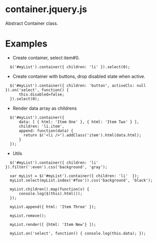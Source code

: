 container.jquery.js
==========

Abstract Container class.

Examples
==========

* Create container, select item#0.

```
  $('#myList').container({ children: 'li' }).select(0);
```

* Create container with buttons, drop disabled state when active.

```
  $('#myList').container({ children: 'button', activeCls: null }).on('select', function() {
      this.disabled=false;
  }).select(0);
```

* Render data array as childrens

```
  $('#myList').container({
      data: [ { html: 'Item One' }, { html: 'Item Two' } ],
      children: 'li.item',
      append: function(data) {
        return $('<li />').addClass('item').html(data.html);
      }
  });
```

* Utils

```
  $('#myList').container({ children: 'li'  }).filter(':even').css('background', 'gray');
  
  var myList = $('#myList').container({ children: 'li'  });
  myList.select(myList.index('#foo')).css('background', 'black');
  
  myList.children().map(function(v) {
      console.log($(this).html());
  });
  
  myList.append({ html: 'Item Three' });
  
  myList.remove();
  
  myList.render([ {html: 'Item New'} ]);
  
  myList.on('select', function() { console.log(this.data); });
```
